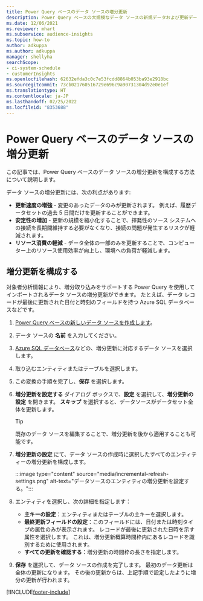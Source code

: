 ```yaml
---
title: Power Query ベースのデータ ソースの増分更新
description: Power Query ベースの大規模なデータ ソースの新規データおよび更新データを最新の情報に更新します。
ms.date: 12/06/2021
ms.reviewer: mhart
ms.subservice: audience-insights
ms.topic: how-to
author: adkuppa
ms.author: adkuppa
manager: shellyha
searchScope:
- ci-system-schedule
- customerInsights
ms.openlocfilehash: 62632efda3c0c7e53fcdd8864b053ba93e2918bc
ms.sourcegitcommit: 73cb021760516729e696c9a90731304d92e0e1ef
ms.translationtype: HT
ms.contentlocale: ja-JP
ms.lasthandoff: 02/25/2022
ms.locfileid: "8353688"
---
```

# <a name="incremental-refresh-for-data-sources-based-on-power-query"></a>Power Query ベースのデータ ソースの増分更新

この記事では、Power Query ベースのデータ ソースの増分更新を構成する方法について説明します。

データ ソースの増分更新には、次の利点があります:

- **更新速度の増強** - 変更のあったデータのみが更新されます。 例えば、履歴データセットの過去 5 日間だけを更新することができます。
- **安定性の増加** - 更新の規模を縮小化することで、揮発性のソース システムへの接続を長期間維持する必要がなくなり、接続の問題が発生するリスクが軽減されます。
- **リソース消費の軽減** - データ全体の一部のみを更新することで、コンピューター上のリソース使用効率が向上し、環境への負荷が軽減します。

## <a name="configure-incremental-refresh"></a>増分更新を構成する

対象者分析情報により、増分取り込みをサポートする Power Query を使用してインポートされるデータ ソースの増分更新ができます。 たとえば、データ レコードが最後に更新された日付と時刻のフィールドを持つ Azure SQL データベースなどです。

1. [Power Query ベースの新しいデータ ソースを作成します](connect-power-query.md)。

1. データ ソースの **名前** を入力してください。

1. [Azure SQL データベース](/power-query/connectors/azuresqldatabase)などの、増分更新に対応するデータ ソースを選択します。

1. 取り込むエンティティまたはテーブルを選択します。

1. この変換の手順を完了し、**保存** を選択します。

1. **増分更新を設定する** ダイアログ ボックスで、**設定** を選択して、**増分更新の設定** を開きます。 **スキップ** を選択すると、データソースがデータセット全体を更新します。
   > [!TIP]
   > 既存のデータ ソースを編集することで、増分更新を後から適用することも可能です。

1. **増分更新の設定** にて、データ ソースの作成時に選択したすべてのエンティティーの増分更新を構成します。

   :::image type="content" source="media/incremental-refresh-settings.png" alt-text="データソースのエンティティの増分更新を設定する。":::

1. エンティティを選択し、次の詳細を指定します：

   - **主キーの設定**：エンティティまたはテーブルの主キーを選択します。
   - **最終更新フィールドの設定**：このフィールドには、日付または時刻タイプの属性のみが表示されます。 レコードが最後に更新された日時を示す属性を選択します。 これは、増分更新概算時間枠内にあるレコードを識別するために使用されます。
   - **すべての更新を確認する**：増分更新の時間枠の長さを指定します。

1. **保存** を選択して、データ ソースの作成を完了します。 最初のデータ更新は全体の更新になります。 その後の更新からは、上記手順で設定したように増分の更新が行われます。


[!INCLUDE[footer-include](../includes/footer-banner.md)]
